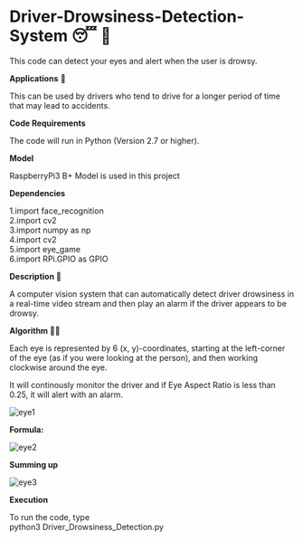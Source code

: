 # Driver-Drowsiness-Detection-System 😴 🚗
This code can detect your eyes and alert when the user is drowsy.


**Applications** 🎯

This can be used by drivers who tend to drive for a longer period of time that may lead to accidents.


**Code Requirements**

The code will run in Python (Version 2.7 or higher).


**Model**

RaspberryPi3 B+ Model is used in this project


**Dependencies**

1.import face_recognition       
2.import cv2     
3.import numpy as np     
4.import cv2       
5.import eye_game   
6.import RPi.GPIO as GPIO



**Description 📌**

A computer vision system that can automatically detect driver drowsiness in a real-time video stream and then play an alarm if the driver appears to be drowsy.


**Algorithm 👨‍🔬**

Each eye is represented by 6 (x, y)-coordinates, starting at the left-corner of the eye (as if you were looking at the person), and then working clockwise around the eye.

It will continously monitor the driver and if Eye Aspect Ratio is less than 0.25, it will alert with an alarm.

![eye1](https://user-images.githubusercontent.com/76579075/128130146-ac83e5d9-7a29-4326-9a18-74007e53b6b4.jpg)


**Formula:**

![eye2](https://user-images.githubusercontent.com/76579075/128130227-78c2a745-d00c-49a2-b008-2a32f7432bfd.jpg)


**Summing up**

![eye3](https://user-images.githubusercontent.com/76579075/128130408-b1132459-e934-42f9-94e4-7baad8f6dc04.jpg)


**Execution**

To run the code, type  
python3 Driver_Drowsiness_Detection.py


